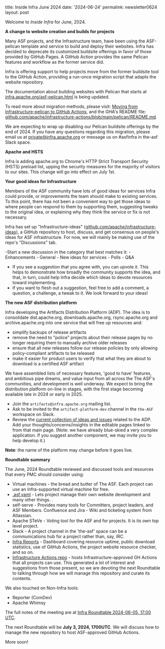title: Inside Infra June 2024 
date: '2024-06-24' 
permalink: newsletter0624
layout: post 

Welcome to _Inside Infra_ for June, 2024.

**A change to website creation and builds for projects**

Many ASF projects, and the Infrastructure team, have been using the ASF-pelican template and service to build and deploy their websites. Infra has decided to deprecate its customized buildsite offerings in favor of those provided by GitHub Pages. A GitHub Action provides the same Pelican features and workflow as the former service did.

Infra is offering support to help projects move from the former buildsite tool to the GitHub Action, providing a run-once migration script that adapts the website repository. 

The documentation about building websites with Pelican that starts at <a href="https://infra.apache.org/asf-pelican.html" target="_blank">infra.apache.org/asf-pelican.html</a> is being updated.

To read more about migration methods, please visit: <a href="https://cwiki.apache.org/confluence/display/INFRA/Moving+from+Infrastructure-pelican+to+GitHub+Actions" target="_blank">Moving from Infrastructure-pelican to GitHub Actions</a>, and the GHA's README file: <a href="https://github.com/apache/infrastructure-actions/blob/main/pelican/README.md" target="_blank">github.com/apache/infrastructure-actions/blob/main/pelican/README.md</a>. 

We are expecting to wrap up disabling our Pelican buildsite offerings by the end of 2024. If you have any questions regarding this migration, please email us at private@infra.apache.org or message us on #asfinfra in the-asf Slack space.


**Apache and HSTS**

Infra is adding apache.org to Chrome's HTTP Strict Transport Security (HSTS) preload list, upping the security measures for the majority of visitors to our sites. This change will go into effect on July 1st.


**Your good ideas for Infrastructure**

Members of the ASF community have lots of good ideas for services Infra could provide, or improvements the team should make to existing services. To this point, there has not been a convenient way to get those ideas to where people can respond to them by supporting them, suggesting tweaks to the original idea, or explaining why they think the service or fix is not necessary.

Infra has set up "Infrastructure-ideas" (<a href="https://github.com/apache/infrastructure-ideas" target="_blank">github.com/apache/infrastructure-ideas</a>), a GitHub repository to host, discuss, and get consensus on people's ideas for ASF infrastructure. For now, we will mainly be making use of the repo's "Discussions" tab.

  -Start a new discussion in the category that best matches it:
    - Enhancements
    - General
    - New ideas for services
    - Polls
    - Q&A
  - If you see a suggestion that you agree with, you can upvote it. This helps to demonstrate how broadly the community supports the idea, and that, in turn, could help Infra decide which ideas to devote resources toward implementing.
  - If you want to flesh out a suggestion, feel free to add a comment, a question, a challenge, a tweak to it.
We look forward to your ideas!


**The new ASF distribution platform**

Infra developing the Artifacts Distribution Platform (ADP). The idea is to consolidate dist.apache.org, downloads.apache.org, rsync.apache.org and archive.apache.org into one service that will free up resources and:

  - simplify backups of release artifacts
  - remove the need to "police" projects about their release pages by no longer requiring them to manually archive older releases
  - ensure that all new releases follow our release policies by only allowing policy-compliant artifacts to be released
  - make it easier for product users to verify that what they are about to download is a certified ASF artifact

We have assembled lists of necessary features, 'good to have' features, and ambitious pipe dreams, and value input from all across the The ASF's communities, and development is well underway. We expect to bring the distribution platform on-line in stages, with the first stage becoming available late in 2024 or early in 2025.

  - Join the `artifacts@infra.apache.org` mailing list.
  - Ask to be invited to the `artifact-platform-dev` channel in the `the-ASF` workspace on Slack.
  - Review the <a href="https://cwiki.apache.org/confluence/display/INFRA/Artifacts+Distribution+Platform" target="_blank">current collection of ideas and issues</a> related to the ADP. Add your thoughts/concerns/insights in the editable pages linked to from that main page. (Note: we have already blue-skied a very complex application. If you suggest another component, we may invite you to help develop it.)
    
**Note**: the name of the platform may change before it goes live.


**Roundtable summary**

The June, 2024 Roundtable reviewed and discussed tools and resources that every PMC should consider using:

  - Virtual machines - the bread and butter of The ASF. Each project can use an Infra-supported virtual machine for free.
  - <a href="https://github.com/apache/infrastructure-asfyaml" target="_blank">.asf.yaml</a> - Lets project manage their own website development and many other things. .
  - self-serve - Provides many tools for Committers, project leaders, and ASF Members.
Confluence and Jira - Wiki and ticketing system from Atlassian.
  - Apache STeVe - Voting tool for the ASF and for projects. It is its own top level project.
  - Slack - A project channel in the 'the-asf' space can be a communications hub for a project rather than, say, IRC.
  - <a href="https://infra-reports.apache.org" target="_blank">Infra Reports</a> - Dashboard covering resource uptime, public download statistics, use of GitHub Actions, the project website resource checker, and so on.
  - <a href="https://github.com/apache/infrastructure-actions" target="_blank">Infrastructure Actions repo</a> - hosts Infrastructure-approved GH Actions that all projects can use. This generated a lot of interest and suggestions from those present, so we are devoting the next Roundtable to talking through how we will manage this repository and curate its contents.

We also touched on Non-Infra tools:

  - Reporter (ComDev)
  - Apache Whimsy

The full notes of the meeting are at <a href="https://cwiki.apache.org/confluence/display/INFRA/Infra+Roundtable+2024-06-05%2C+17%3A00+UTC" target="_blank">Infra Roundtable 2024-06-05, 17:00 UTC</a>.

The next Roundtable will be **July 3, 2024, 1700UTC**. We will discuss how to manage the new repository to host ASF-approved GitHub Actions.

More soon!
